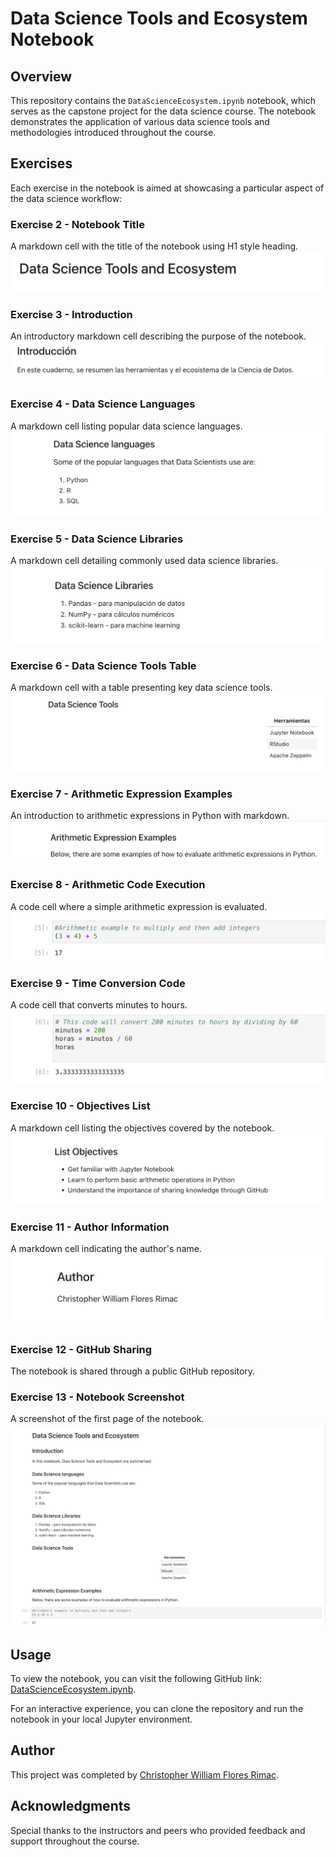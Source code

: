 # Data Science Tools and Ecosystem Notebook

## Overview

This repository contains the `DataScienceEcosystem.ipynb` notebook, which serves as the capstone project for the data science course. The notebook demonstrates the application of various data science tools and methodologies introduced throughout the course.

## Exercises

Each exercise in the notebook is aimed at showcasing a particular aspect of the data science workflow:

### Exercise 2 - Notebook Title
A markdown cell with the title of the notebook using H1 style heading.
![Screenshot](2-title.png)

### Exercise 3 - Introduction
An introductory markdown cell describing the purpose of the notebook.
![Screenshot](3-intro.png)

### Exercise 4 - Data Science Languages
A markdown cell listing popular data science languages.
![Screenshot](4-dslanguages.png)

### Exercise 5 - Data Science Libraries
A markdown cell detailing commonly used data science libraries.
![Screenshot](5-dslibraries.png)

### Exercise 6 - Data Science Tools Table
A markdown cell with a table presenting key data science tools.
![Screenshot](6-dstools.png)

### Exercise 7 - Arithmetic Expression Examples
An introduction to arithmetic expressions in Python with markdown.
![Screenshot](7-introarithmetic.png)

### Exercise 8 - Arithmetic Code Execution
A code cell where a simple arithmetic expression is evaluated.
![Screenshot](8-multiplyandaddintegers.png)

### Exercise 9 - Time Conversion Code
A code cell that converts minutes to hours.
![Screenshot](9-hourstominutes.png)

### Exercise 10 - Objectives List
A markdown cell listing the objectives covered by the notebook.
![Screenshot](10-objectives.png)

### Exercise 11 - Author Information
A markdown cell indicating the author's name.
![Screenshot](11-authordetails.png)

### Exercise 12 - GitHub Sharing
The notebook is shared through a public GitHub repository.

### Exercise 13 - Notebook Screenshot
A screenshot of the first page of the notebook.
![Screenshot](1-notebook.png)

## Usage

To view the notebook, you can visit the following GitHub link: [DataScienceEcosystem.ipynb](https://github.com/christopherwilliamflores/DataScience-Ecosystem-Jupyter-Notebook/blob/main/DataScienceEcosystem.ipynb).


For an interactive experience, you can clone the repository and run the notebook in your local Jupyter environment.

## Author

This project was completed by [Christopher William Flores Rimac]((https://github.com/christopherwilliamflores)).


## Acknowledgments

Special thanks to the instructors and peers who provided feedback and support throughout the course.
